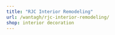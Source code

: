 ```yaml
---
title: "RJC Interior Remodeling"
url: /wantagh/rjc-interior-remodeling/
shop: interior decoration
---
```


